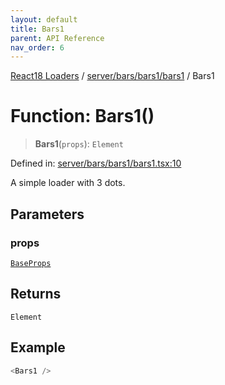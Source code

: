 ```yaml
---
layout: default
title: Bars1
parent: API Reference
nav_order: 6
---
```


[React18 Loaders](../../../../../modules.md) / [server/bars/bars1/bars1](../README.md) / Bars1

# Function: Bars1()

> **Bars1**(`props`): `Element`

Defined in: [server/bars/bars1/bars1.tsx:10](https://github.com/react18-tools/turborepo-template/blob/a75418a026b73c4f6ec784fedbda1d235a7dfa4c/lib/src/server/bars/bars1/bars1.tsx#L10)

A simple loader with 3 dots.

## Parameters

### props

[`BaseProps`](../../../../common/base/base/interfaces/BaseProps.md)

## Returns

`Element`

## Example

```ts
<Bars1 />
```
